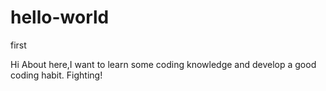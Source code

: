 # hello-world
first

Hi 
About here,I want to learn some coding knowledge and develop a good coding habit.
Fighting!
